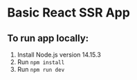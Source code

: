 # Basic React SSR App

## To run app locally: 
1. Install Node.js version 14.15.3
2. Run `npm install`
3. Run `npm run dev`